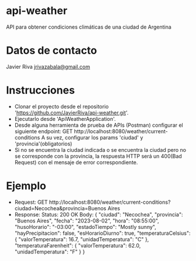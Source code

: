 # api-weather
API para obtener condiciones climáticas de una ciudad de Argentina

# Datos de contacto
Javier Riva
jrivazabala@gmail.com

# Instrucciones
- Clonar el proyecto desde el repositorio 'https://github.com/JavierRiva/api-weather.git'.
- Ejecutarlo desde 'ApiWeatherApplication'.
- Desde alguna herramienta de prueba de APIs (Postman) configurar el siguiente endpoint:
    GET http://localhost:8080/weather/current-conditions
    A su vez, configurar los params 'ciudad' y 'provincia'(obligatorios)
- Si no se encuentra la ciudad indicada o se encuentra la ciudad pero no se corresponde con la provincia, la respuesta HTTP será un 400(Bad Request) con el mensaje de error correspondiente.

# Ejemplo
- Request: GET http://localhost:8080/weather/current-conditions?ciudad=Necochea&provincia=Buenos Aires
- Response: 
    Status: 200 OK
    Body:
        {
            "ciudad": "Necochea",
            "provincia": "Buenos Aires",
            "fecha": "2023-08-02",
            "hora": "08:55:00",
            "husoHorario": "-03:00",
            "estadoTiempo": "Mostly sunny",
            "hayPrecipitacion": false,
            "esHorarioDiurno": true,
            "temperaturaCelsius": {
                "valorTemperatura": 16.7,
                "unidadTemperatura": "C"
            },
            "temperaturaFarenheit": {
                "valorTemperatura": 62.0,
                "unidadTemperatura": "F"
            }
        }
